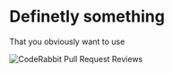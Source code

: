 # Definetly something 
That you obviously want to use


![CodeRabbit Pull Request Reviews](https://img.shields.io/coderabbit/prs/github/Frorganmee/frogr-400?utm_source=oss&utm_medium=github&utm_campaign=Frorganmee%2Ffrogr-400&labelColor=171717&color=FF570A&link=https%3A%2F%2Fcoderabbit.ai&label=CodeRabbit+Reviews)
